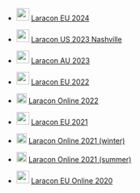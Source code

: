 - <img src="https://raw.githubusercontent.com/samuelngs/apple-emoji-linux/ios-16.4/png/160/emoji_u1f1ea_1f1fa.png" alt="eu" width="25px" /> [Laracon EU 2024](https://www.youtube.com/playlist?list=PLMdXHJK-lGoBx3Nq2jHgrU7DGsJNi1nwi)

- <img src="https://raw.githubusercontent.com/samuelngs/apple-emoji-linux/ios-16.4/png/160/emoji_u1f1fa_1f1f2.png" alt="us" width="25px" /> [Laracon US 2023 Nashville](https://www.youtube.com/playlist?list=PLcjapmjyX17jzppvEwm8hoA4fmwrUxtDD)

- <img src="https://raw.githubusercontent.com/samuelngs/apple-emoji-linux/ios-16.4/png/160/emoji_u1f1e6_1f1fa.png" alt="au" width="25px" /> [Laracon AU 2023](https://www.youtube.com/playlist?list=PLEkJYA4gJb790pSB3FAS6ArHUXwoiHgFB)

- <img src="https://raw.githubusercontent.com/samuelngs/apple-emoji-linux/ios-16.4/png/160/emoji_u1f1ea_1f1fa.png" alt="eu" width="25px" /> [Laracon EU 2022](https://www.youtube.com/playlist?list=PLMdXHJK-lGoBcH4il_bq-aD_p34ZrBlas)

- <img src="https://raw.githubusercontent.com/samuelngs/apple-emoji-linux/ios-16.4/png/160/emoji_u1f310.png" alt="eu" width="20px" /> [Laracon Online 2022](https://www.youtube.com/playlist?list=PLyfOROdV5_9OjT_LdVOuvbuD9HWHUV9Ut)

- <img src="https://raw.githubusercontent.com/samuelngs/apple-emoji-linux/ios-16.4/png/160/emoji_u1f1ea_1f1fa.png" alt="eu" width="25px" /> [Laracon EU 2021](https://www.youtube.com/playlist?list=PLMdXHJK-lGoAwFi6BU4K0Lt1i6CL6FxD1)

- <img src="https://raw.githubusercontent.com/samuelngs/apple-emoji-linux/ios-16.4/png/160/emoji_u1f310.png" alt="eu" width="20px" /> [Laracon Online 2021 (winter)](https://www.youtube.com/playlist?list=PLyfOROdV5_9NM4LCAkRG1XNtkSudGjkt_)

- <img src="https://raw.githubusercontent.com/samuelngs/apple-emoji-linux/ios-16.4/png/160/emoji_u1f310.png" alt="eu" width="20px" /> [Laracon Online 2021 (summer)](https://www.youtube.com/playlist?list=PLyfOROdV5_9NwUNa4o4d8GFuNxtSfuI_m)

- <img src="https://raw.githubusercontent.com/samuelngs/apple-emoji-linux/ios-16.4/png/160/emoji_u1f1ea_1f1fa.png" alt="eu" width="25px" /> [Laracon EU Online 2020](https://www.youtube.com/playlist?list=PLMdXHJK-lGoAwFi6BU4K0Lt1i6CL6FxD1)

